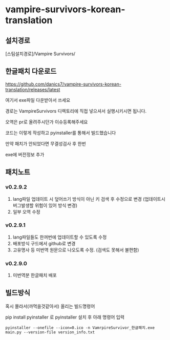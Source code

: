 # vampire-survivors-korean-translation

## 설치경로
 [스팀설치경로]/Vampire Survivors/

## 한글패치 다운로드
https://github.com/danics7/vampire-survivors-korean-translation/releases/latest



여기서 exe파일 다운받아서 쓰세요

경로는 VampireSurvivors 디렉토리에 직접 넣으셔서 실행시키시면 됩니다.

오역은 pr로 올려주시던가 이슈등록해주세요

코드는 이렇게 작성하고 pyinstaller를 통해서 빌드했습니다


만약 패치가 안되었다면 무결성검사 후 한번

exe에 버전정보 추가

## 패치노트

### v0.2.9.2

1. lang파일 업데이트 시 덮어쓰기 방식이 아닌 키 검색 후 수정으로 변경 (업데이트시 버그발생할 위험이 있어 방식 변경)
2. 일부 오역 수정

### v0.2.9.1

1. lang파일들도 한꺼번에 업데이트할 수 있도록 수정
2. 배포방식 구드에서 github로 변경
3. 고유명사 등 미번역 원문으로 나오도록 수정. (검색도 못해서 불편함)

### v0.2.9.0

1. 미번역분 한글패치 배포


## 빌드방식

혹시 몰라서(까먹을것같아서) 올리는 빌드명령어

pip install pyinstaller 로 pyinstaller 설치 후 아래 명령어 입력

```angular2html
pyinstaller --onefile --icon=0.ico -n VamrpireSurvivor_한글패치.exe main.py --version-file version_info.txt
```
